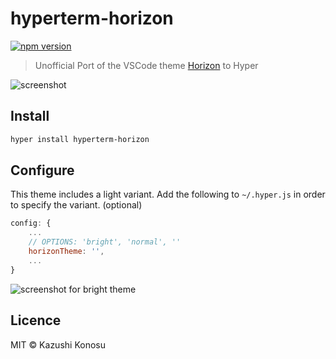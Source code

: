 # hyperterm-horizon

[![npm version](https://badge.fury.io/js/hyperterm-horizon.svg)](https://badge.fury.io/js/hyperterm-horizon)

> Unofficial Port of the VSCode theme [Horizon](https://github.com/jolaleye/horizon-theme-vscode) to Hyper

![screenshot](https://user-images.githubusercontent.com/29304238/72005634-6dae2f00-3291-11ea-9d6d-25994ee18419.png)


## Install

```sh
hyper install hyperterm-horizon
```

## Configure

This theme includes a light variant. Add the following to `~/.hyper.js` in order to specify the variant. (optional)

```js
config: {
	...
	// OPTIONS: 'bright', 'normal', ''
	horizonTheme: '',
	...
}
```

![screenshot for bright theme](https://user-images.githubusercontent.com/29304238/72005647-74d53d00-3291-11ea-8ed9-ad5b289c2838.png)


## Licence

MIT © Kazushi Konosu
